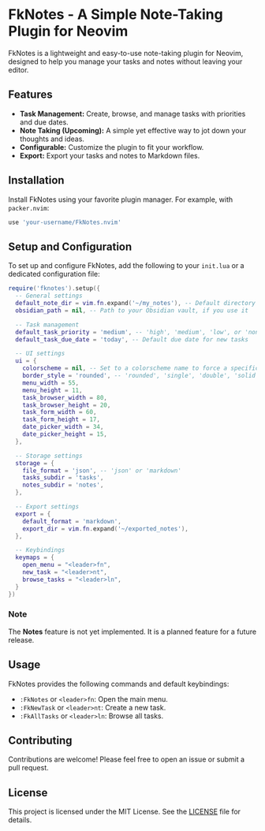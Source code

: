 # FkNotes - A Simple Note-Taking Plugin for Neovim

FkNotes is a lightweight and easy-to-use note-taking plugin for Neovim, designed to help you manage your tasks and notes without leaving your editor.

## Features

- **Task Management:** Create, browse, and manage tasks with priorities and due dates.
- **Note Taking (Upcoming):** A simple yet effective way to jot down your thoughts and ideas.
- **Configurable:** Customize the plugin to fit your workflow.
- **Export:** Export your tasks and notes to Markdown files.

## Installation

Install FkNotes using your favorite plugin manager. For example, with `packer.nvim`:

```lua
use 'your-username/FkNotes.nvim'
```

## Setup and Configuration

To set up and configure FkNotes, add the following to your `init.lua` or a dedicated configuration file:

```lua
require('fknotes').setup({
  -- General settings
  default_note_dir = vim.fn.expand('~/my_notes'), -- Default directory for notes and tasks
  obsidian_path = nil, -- Path to your Obsidian vault, if you use it

  -- Task management
  default_task_priority = 'medium', -- 'high', 'medium', 'low', or 'none'
  default_task_due_date = 'today', -- Default due date for new tasks

  -- UI settings
  ui = {
    colorscheme = nil, -- Set to a colorscheme name to force a specific theme
    border_style = 'rounded', -- 'rounded', 'single', 'double', 'solid'
    menu_width = 55,
    menu_height = 11,
    task_browser_width = 80,
    task_browser_height = 20,
    task_form_width = 60,
    task_form_height = 17,
    date_picker_width = 34,
    date_picker_height = 15,
  },

  -- Storage settings
  storage = {
    file_format = 'json', -- 'json' or 'markdown'
    tasks_subdir = 'tasks',
    notes_subdir = 'notes',
  },

  -- Export settings
  export = {
    default_format = 'markdown',
    export_dir = vim.fn.expand('~/exported_notes'),
  },

  -- Keybindings
  keymaps = {
    open_menu = "<leader>fn",
    new_task = "<leader>nt",
    browse_tasks = "<leader>ln",
  }
})
```

### Note

The **Notes** feature is not yet implemented. It is a planned feature for a future release.

## Usage

FkNotes provides the following commands and default keybindings:

- `:FkNotes` or `<leader>fn`: Open the main menu.
- `:FkNewTask` or `<leader>nt`: Create a new task.
- `:FkAllTasks` or `<leader>ln`: Browse all tasks.

## Contributing

Contributions are welcome! Please feel free to open an issue or submit a pull request.

## License

This project is licensed under the MIT License. See the [LICENSE](LICENSE) file for details.